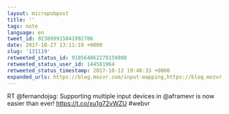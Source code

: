 ```yaml
---
layout: micropubpost
title: ''
tags: note
language: en
tweet_id: 923899915041992706
date: 2017-10-27 13:11:19 +0000
slug: '131119'
retweeted_status_id: 918564062279159808
retweeted_status_user_id: 144581964
retweeted_status_timestamp: 2017-10-12 19:48:33 +0000
expanded_urls: https://blog.mozvr.com/input-mapping,https://blog.mozvr.com/input-mapping
---
```

RT @fernandojsg: Supporting multiple input devices in @aframevr is now easier than ever!
https://t.co/xu1g72vWZU #webvr
